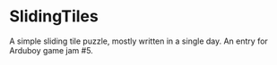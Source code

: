 # SlidingTiles
A simple sliding tile puzzle, mostly written in a single day. An entry for Arduboy game jam #5.
